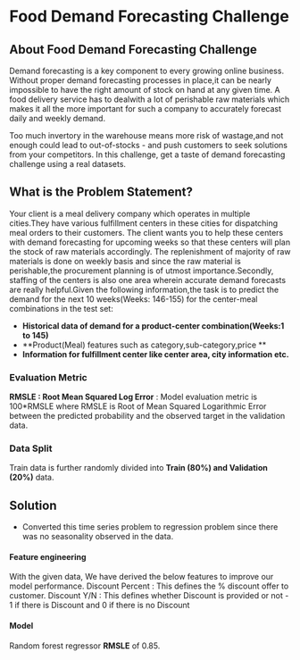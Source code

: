 #  Food Demand Forecasting Challenge

## About Food Demand Forecasting Challenge

Demand forecasting is a key component to every growing online business. Without proper demand forecasting processes in place,it can be nearly impossible to have the right amount of stock on hand at any given time. A food delivery service has to dealwith a lot of perishable raw materials which makes it all the more important for such a company to accurately forecast daily and weekly demand.

Too much invertory in the warehouse means more risk of wastage,and not enough could lead to out-of-stocks - and push customers to seek solutions from your competitors.
In this challenge, get a taste of demand forecasting challenge using a real datasets.

## What is the Problem Statement?

Your client is a meal delivery company which operates in multiple cities.They have various fulfillment centers in these cities for dispatching meal orders to their customers. The client wants you to help these centers with demand forecasting for upcoming weeks so that these centers will plan the stock of raw materials accordingly.
The replenishment of majority of raw materials is done on weekly basis and since the raw material is perishable,the procurement planning is of utmost importance.Secondly, staffing of the centers is also one area wherein accurate demand forecasts are really helpful.Given the following information,the task is to predict the demand for the next 10 weeks(Weeks: 146-155) for the center-meal combinations in the test set:

* **Historical data of demand for a product-center combination(Weeks:1 to 145)**
* **Product(Meal) features such as category,sub-category,price **
* **Information for fulfillment center like center area, city information etc.**



### Evaluation Metric

**RMSLE : Root Mean Squared Log Error** : Model evaluation metric is 100*RMSLE where RMSLE is Root of Mean Squared Logarithmic Error between the predicted probability and the observed target in the validation data. 

 
### Data Split
Train data is further randomly divided into **Train (80%) and Validation (20%)** data.


## Solution

- Converted this time series problem to regression problem since there was no seasonality observed in the data.

#### Feature engineering

With the given data, We have derived the below features to improve our model performance.
Discount Percent : This defines the % discount offer to customer.
Discount Y/N : This defines whether Discount is provided or not - 1 if there is Discount and 0 if there is no Discount


#### Model
Random forest regressor  __RMSLE__ of 0.85.
